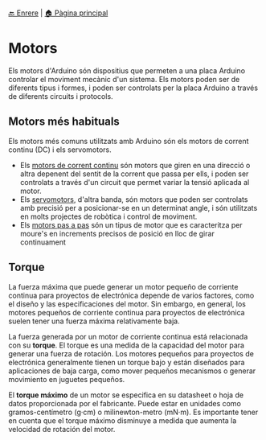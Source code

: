 [🔙 Enrere](../) | [🏠 Pàgina principal](http://danimrprofe.github.io/apuntes/)

# Motors

Els motors d'Arduino són dispositius que permeten a una placa Arduino controlar el moviment mecànic d'un sistema. Els motors poden ser de diferents tipus i formes, i poden ser controlats per la placa Arduino a través de diferents circuits i protocols.

## Motors més habituals

Els motors més comuns utilitzats amb Arduino són els motors de corrent continu (DC) i els servomotors.

- Els [motors de corrent continu](motor_CC.md) són motors que giren en una direcció o altra depenent del sentit de la corrent que passa per ells, i poden ser controlats a través d'un circuit que permet variar la tensió aplicada al motor.
- Els [servomotors](motor-servo.md), d'altra banda, són motors que poden ser controlats amb precisió per a posicionar-se en un determinat angle, i són utilitzats en molts projectes de robòtica i control de moviment.
- Els [motors pas a pas](motor_paso_a_paso.md) són un tipus de motor que es caracteritza per moure's en increments precisos de posició en lloc de girar continuament

## Torque

La fuerza máxima que puede generar un motor pequeño de corriente continua para proyectos de electrónica depende de varios factores, como el diseño y las especificaciones del motor. Sin embargo, en general, los motores pequeños de corriente continua para proyectos de electrónica suelen tener una fuerza máxima relativamente baja.

La fuerza generada por un motor de corriente continua está relacionada con su **torque**. El torque es una medida de la capacidad del motor para generar una fuerza de rotación. Los motores pequeños para proyectos de electrónica generalmente tienen un torque bajo y están diseñados para aplicaciones de baja carga, como mover pequeños mecanismos o generar movimiento en juguetes pequeños.

El **torque máximo** de un motor se especifica en su datasheet o hoja de datos proporcionada por el fabricante. Puede estar en unidades como gramos-centímetro (g·cm) o milinewton-metro (mN·m). Es importante tener en cuenta que el torque máximo disminuye a medida que aumenta la velocidad de rotación del motor.